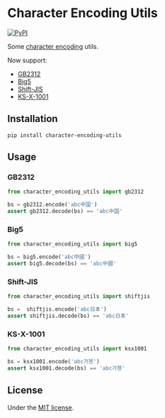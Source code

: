 # Character Encoding Utils

[![PyPI](https://img.shields.io/pypi/v/character-encoding-utils)](https://pypi.org/project/character-encoding-utils/)

Some [character encoding](https://en.wikipedia.org/wiki/Character_encoding) utils.

Now support:

- [GB2312](https://en.wikipedia.org/wiki/GB_2312)
- [Big5](https://en.wikipedia.org/wiki/Big5)
- [Shift-JIS](https://en.wikipedia.org/wiki/Shift_JIS)
- [KS-X-1001](https://en.wikipedia.org/wiki/KS_X_1001)

## Installation

```commandline
pip install character-encoding-utils
```

## Usage

### GB2312

```python
from character_encoding_utils import gb2312

bs = gb2312.encode('abc中国')
assert gb2312.decode(bs) == 'abc中国'
```

### Big5

```python
from character_encoding_utils import big5

bs = big5.encode('abc中國')
assert big5.decode(bs) == 'abc中國'
```

### Shift-JIS

```python
from character_encoding_utils import shiftjis

bs =  shiftjis.encode('abc日本')
assert shiftjis.decode(bs) == 'abc日本'
```

### KS-X-1001

```python
from character_encoding_utils import ksx1001

bs = ksx1001.encode('abc가쳰')
assert ksx1001.decode(bs) == 'abc가쳰'
```

## License

Under the [MIT license](LICENSE).
